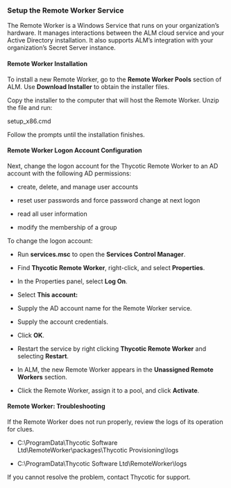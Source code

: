 ﻿[title]: # (Setup the Remote Worker Service)
[tags]: # (Account Lifecycle Manager,ALM,)
[priority]: # (5405)

### Setup the Remote Worker Service

The Remote Worker is a Windows Service that runs on your organization’s hardware. It manages interactions between the ALM cloud service and your Active Directory installation. It also supports ALM’s integration with your organization’s Secret Server instance.

#### Remote Worker Installation

To install a new Remote Worker, go to the **Remote Worker Pools** section of ALM. Use **Download Installer** to obtain the installer files.

Copy the installer to the computer that will host the Remote Worker. Unzip the file and run:

setup_x86.cmd

Follow the prompts until the installation finishes.

#### Remote Worker Logon Account Configuration

Next, change the logon account for the Thycotic Remote Worker to an AD account with the following AD permissions:

* create, delete, and manage user accounts

* reset user passwords and force password change at next logon

* read all user information

* modify the membership of a group

To change the logon account:

* Run **services.msc** to open the **Services Control Manager**.

* Find **Thycotic Remote Worker**, right-click, and select **Properties**.

* In the Properties panel, select **Log On**.

* Select **This account:**

* Supply the AD account name for the Remote Worker service.

* Supply the account credentials.

* Click **OK**.

* Restart the service by right clicking **Thycotic Remote Worker** and selecting **Restart**.

* In ALM, the new Remote Worker appears in the **Unassigned Remote Workers** section.

* Click the Remote Worker, assign it to a pool, and click **Activate**.

#### Remote Worker: Troubleshooting

If the Remote Worker does not run properly, review the logs of its operation for clues.

* C:\\ProgramData\\Thycotic Software Ltd\\RemoteWorker\\packages\\Thycotic Provisioning\\logs

* C:\\ProgramData\\Thycotic Software Ltd\\RemoteWorker\\logs

If you cannot resolve the problem, contact Thycotic for support.

